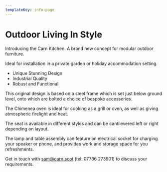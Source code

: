 ```yaml
---
templateKey: info-page
---
```

# Outdoor Living In Style

Introducing the Carn Kitchen. A brand new concept for modular outdoor furniture.

Ideal for installation in a private garden or holiday accommodation setting.

* Unique Stunning Design
* Industrial Quality
* Robust and Functional

This original design is based on a steel frame which is set just below ground level, onto which are bolted a choice of bespoke accessories.

The Chimenea oven is ideal for cooking as a grill or oven, as well as giving atmospheric firelight and heat.

The seat is available in different styles and can be cantilevered left or right depending on layout.

The lamp and table assembly can feature an electrical socket for charging your speaker or phone, and provides work and storage space for you refreshments.

Get in touch with sam@carn.scot (tel: 07786 273901) to discuss your requirements.

